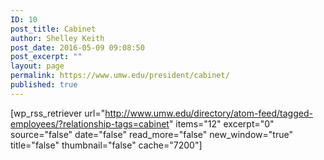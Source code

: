```yaml
---
ID: 10
post_title: Cabinet
author: Shelley Keith
post_date: 2016-05-09 09:08:50
post_excerpt: ""
layout: page
permalink: https://www.umw.edu/president/cabinet/
published: true
---
```

[wp_rss_retriever url="http://www.umw.edu/directory/atom-feed/tagged-employees/?relationship-tags=cabinet" items="12" excerpt="0" source="false" date="false" read_more="false" new_window="true" title="false" thumbnail="false" cache="7200"]